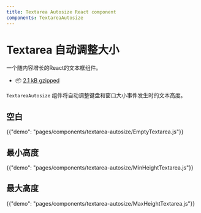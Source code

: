 ```yaml
---
title: Textarea Autosize React component
components: TextareaAutosize
---
```


# Textarea 自动调整大小

<p class="description">一个随内容增长的React的文本框组件。</p>

- 📦 [2.1 kB gzipped](/size-snapshot)

`TextareaAutosize` 组件将自动调整键盘和窗口大小事件发生时的文本高度。

## 空白

{{"demo": "pages/components/textarea-autosize/EmptyTextarea.js"}}

## 最小高度

{{"demo": "pages/components/textarea-autosize/MinHeightTextarea.js"}}

## 最大高度

{{"demo": "pages/components/textarea-autosize/MaxHeightTextarea.js"}}
